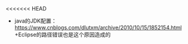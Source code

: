 <<<<<<< HEAD
+ java的JDK配置：
https://www.cnblogs.com/dlutxm/archive/2010/10/15/1852154.html
+Eclipse的路径错误也是这个原因造成的
